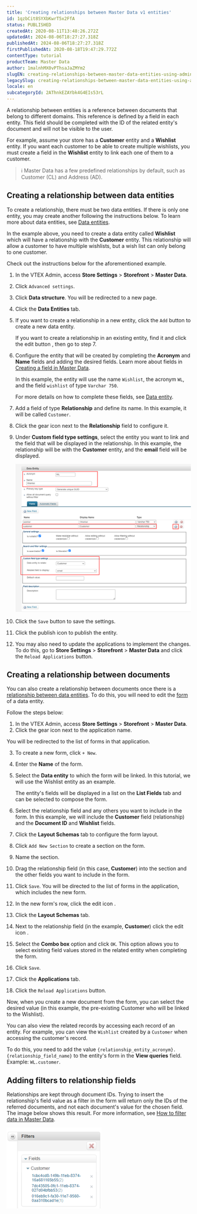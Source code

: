 ```yaml
---
title: 'Creating relationships between Master Data v1 entities'
id: 1qzbCit8SYXbKwrT5x2FfA
status: PUBLISHED
createdAt: 2020-08-11T13:48:26.272Z
updatedAt: 2024-08-06T18:27:27.318Z
publishedAt: 2024-08-06T18:27:27.318Z
firstPublishedAt: 2020-08-18T19:47:29.772Z
contentType: tutorial
productTeam: Master Data
author: 1malnhMX0vPThsaJaZMYm2
slugEN: creating-relationships-between-master-data-entities-using-admin
legacySlug: creating-relationships-between-master-data-entities-using-admin
locale: en
subcategoryId: 2AThnkEZAYbk4G4EIs53rL
---
```


A relationship between entities is a reference between documents that belong to different domains. This reference is defined by a field in each entity. This field should be completed with the ID of the related entity's document and will not be visible to the user.

For example, assume your store has a **Customer** entity and a **Wishlist** entity. If you want each customer to be able to create multiple wishlists, you must create a field in the **Wishlist** entity to link each one of them to a customer. 

> ℹ️ Master Data has a few predefined relationships by default, such as Customer (CL) and Address (AD).

## Creating a relationship between data entities

To create a relationship, there must be two data entities. If there is only one entity, you may create another following the instructions below. To learn more about data entities, see [Data entities](/en/tutorial/data-entity--tutorials_1265).

In the example above, you need to create a data entity called **Wishlist** which will have a relationship with the **Customer** entity. This relationship will allow a customer to have multiple wishlists, but a wish list can only belong to one customer.

Check out the instructions below for the aforementioned example.

1. In the VTEX Admin, access **Store Settings** > **Storefront** > **Master Data**.
2. Click `Advanced settings`.  
3. Click **Data structure**. You will be redirected to a new page.
4. Click the **Data Entities** tab.
5. If you want to create a relationship in a new entity, click the `Add` button to create a new data entity.

   If you want to create a relationship in an existing entity, find it and click the edit button <i class="fas fa-edit"></i>, then go to step 7. 

6. Configure the entity that will be created by completing the **Acronym** and **Name** fields and adding the desired fields. Learn more about fields in [Creating a field in Master Data](/en/tutorial/como-crio-um-campo-no-master-data--frequentlyAskedQuestions_1829).

   In this example, the entity will use the name `Wishlist`, the acronym `WL`, and the field `wishlist` of type `Varchar 750`.

   For more details on how to complete these fields, see [Data entity](/en/tutorial/data-entity--tutorials_1265). 

7. Add a field of type **Relationship** and define its name. In this example, it will be called `Customer`.
8. Click the gear icon <i class="fas fa-cog"></i> next to the **Relationship** field to configure it.
9. Under **Custom field type settings**, select the entity you want to link and the field that will be displayed in the relationship. In this example, the relationship will be with the **Customer** entity, and the **email** field will be displayed.

   ![Relationship entity Shopping List](https://raw.githubusercontent.com/vtexdocs/help-center-content/refs/heads/main/docs/en/tutorials/master-data/master-data-v1-applications/creating-relationships-between-master-data-entities-using-admin_1.png)

10. Click the `Save` button to save the settings.
11. Click the publish icon <i class="fas fa-save"></i> to publish the entity.
12. You may also need to update the applications to implement the changes. To do this, go to **Store Settings** > **Storefront** > **Master Data** and click the `Reload Applications` button.

## Creating a relationship between documents

You can also create a relationship between documents once there is a [relationship between data entities](#creating-a-relationship-between-data-entities). To do this, you will need to edit the [form](/en/tutorial/creating-form-in-master-data--tutorials_1047) of a data entity.

Follow the steps below:

1. In the VTEX Admin, access **Store Settings** > **Storefront** > **Master Data**.
2. Click the gear icon <i class="fas fa-cog"></i> next to the application name.

 You will be redirected to the list of forms in that application.

3. To create a new form, click `+ New`.
4. Enter the **Name** of the form.
5. Select the **Data entity** to which the form will be linked. In this tutorial, we will use the Wishlist entity as an example.

   The entity's fields will be displayed in a list on the **List Fields** tab and can be selected to compose the form.

6. Select the relationship field and any others you want to include in the form. In this example, we will include the **Customer** field (relationship) and the **Document ID** and **Wishlist** fields.
7. Click the **Layout Schemas** tab to configure the form layout.
8. Click `Add New Section` to create a section on the form.
9. Name the section.
10. Drag the relationship field (in this case, **Customer**) into the section and the other fields you want to include in the form.
11. Click `Save`. You will be directed to the list of forms in the application, which includes the new form.
12. In the new form's row, click the edit icon <i class="fas fa-edit"></i>.
13. Click the **Layout Schemas** tab.
14. Next to the relationship field (in the example, **Customer**) click the edit icon <i class="fas fa-edit"></i>.
15. Select the **Combo box** option and click `OK`. This option allows you to select existing field values stored in the related entity when completing the form.
16. Click `Save`.
17. Click the **Applications** tab.
18. Click the `Reload Applications` button.

Now, when you create a new document from the form, you can select the desired value (in this example, the pre-existing Customer who will be linked to the Wishlist).

You can also view the related records by accessing each record of an entity. For example, you can view the `Wishlist` created by a `Customer` when accessing the customer's record.

To do this, you need to add the value `{relationship_entity_acronym}.{relationship_field_name}` to the entity's form in the **View queries** field. Example: `WL.customer`.

## Adding filters to relationship fields

Relationships are kept through document IDs. Trying to insert the relationship's field value as a filter in the form will return only the IDs of the referred documents, and not each document's value for the chosen field. The image below shows this result. For more information, see [How to filter data in Master Data](/en/tutorial/filtering-data-on-master-data--tutorials_778).

![Filter relationship ID](https://raw.githubusercontent.com/vtexdocs/help-center-content/refs/heads/main/docs/en/tutorials/master-data/master-data-v1-applications/creating-relationships-between-master-data-entities-using-admin_2.png)
